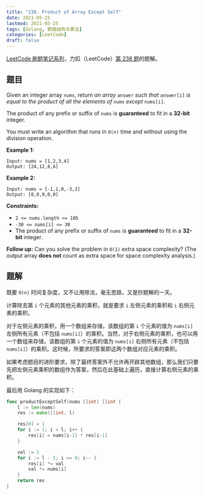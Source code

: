 ```yaml
---
title: "238. Product of Array Except Self"
date: 2021-05-25
lastmod: 2021-05-25
tags: [Golang, 数据结构与算法]
categories: [LeetCode]
draft: false
---
```


[LeetCode 刷题笔记系列](/posts/leetcode/leetcode)，力扣（LeetCode）[第 238 题](https://leetcode-cn.com/problems/product-of-array-except-self)的题解。

<!--more-->

## 题目

Given an integer array `nums`, return _an array_ `answer` _such that_ `answer[i]` _is equal to the product of all the elements of_ `nums` _except_ `nums[i]`.

The product of any prefix or suffix of `nums` is **guaranteed** to fit in a **32-bit** integer.

You must write an algorithm that runs in `O(n)` time and without using the division operation.

**Example 1:**

```text
Input: nums = [1,2,3,4]
Output: [24,12,8,6]
```

**Example 2:**

```text
Input: nums = [-1,1,0,-3,3]
Output: [0,0,9,0,0]
```

**Constraints:**

- `2 <= nums.length <= 105`
- `-30 <= nums[i] <= 30`
- The product of any prefix or suffix of `nums` is **guaranteed** to fit in a **32-bit** integer.

**Follow up:** Can you solve the problem in `O(1)` extra space complexity? (The output array **does not** count as extra space for space complexity analysis.)

## 题解

既要 `O(n)` 时间复杂度，又不让用除法，毫无思路，又是抄题解的一天。

计算除去第 `i` 个元素的其他元素的乘积，就是要求 `i` 左侧元素的乘积和 `i` 右侧元素的乘积。

对于左侧元素的乘积，用一个数组来存储，该数组的第 `i` 个元素的值为 `nums[i]` 左侧所有元素（不包括 `nums[i]`）的乘积。当然，对于右侧元素的乘积，也可以用一个数组来存储，该数组的第 `i` 个元素的值为 `nums[i]` 右侧所有元素（不包括 `nums[i]`）的乘积。这时候，所要求的答案即这两个数组对应元素的乘积。

如果考虑题目的进阶要求，除了最终答案外不允许再开辟其他数组，那么我们只要先把左侧元素乘积的数组作为答案，然后在此基础上遍历，直接计算右侧元素的乘积。

最后用 Golang 的实现如下：

```go
func productExceptSelf(nums []int) []int {
    l := len(nums)
    res := make([]int, l)

    res[0] = 1
    for i := 1; i < l; i++ {
        res[i] = nums[i-1] * res[i-1]
    }

    val := 1
    for i := l - 1; i >= 0; i-- {
        res[i] *= val
        val *= nums[i]
    }
    return res
}
```
